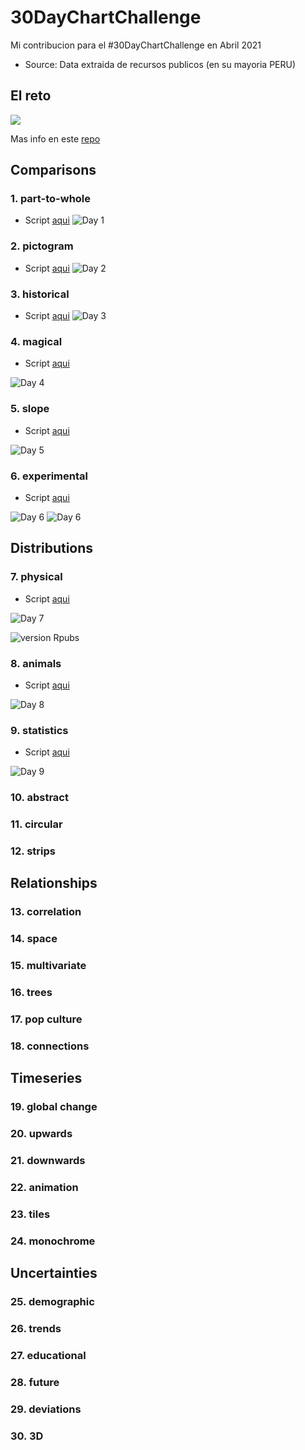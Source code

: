 # 30DayChartChallenge
Mi contribucion para el #30DayChartChallenge en Abril 2021

* Source: Data extraida de recursos publicos (en su mayoria PERU)

## El reto
![](https://github.com/Z3tt/30DayChartChallenge_Collection2021/raw/main/img/topics_ol_blank.png)

Mas info en este [repo](https://github.com/Z3tt/30DayChartChallenge_Collection2021)

## Comparisons
### 1. part-to-whole

* Script [aqui](https://github.com/anamumaq/30DayChartChallenge/blob/main/Scripts/Dia%201%20%20-%20part%20to%20whole.R)
![Day 1](https://github.com/anamumaq/30DayChartChallenge/blob/main/Charts/Day1%20-%20Bonos%20Covid.png)

### 2. pictogram

* Script [aqui](https://github.com/anamumaq/30DayChartChallenge/blob/main/Scripts/Dia%202%20%20-%20pictogram.R)
![Day 2](https://github.com/anamumaq/30DayChartChallenge/blob/main/Charts/Day2%20-%20Crecimiento%20y%20mediana%20edad.png)

### 3. historical

* Script [aqui](https://github.com/anamumaq/30DayChartChallenge/blob/main/Scripts/Dia%203%20%20-%20historical.R)
![Day 3](https://github.com/anamumaq/30DayChartChallenge/blob/main/Charts/Day3%20-%20Edad%20Promedio%20Paises.png)

### 4. magical

* Script [aqui](https://github.com/anamumaq/30DayChartChallenge/blob/main/Scripts/Dia%204%20%20-%20magical.R)

![Day 4](https://github.com/anamumaq/30DayChartChallenge/blob/main/Charts/Day4%20-%20HP%20Fairy%20Pokemon.png)

### 5. slope

* Script [aqui](https://github.com/anamumaq/30DayChartChallenge/blob/main/Scripts/Dia%205%20%20-%20slope.R)

![Day 5](https://github.com/anamumaq/30DayChartChallenge/blob/main/Charts/Day5%20-%20Entrevistas%20Presidenciales.png)

### 6. experimental 

* Script [aqui](https://github.com/anamumaq/30DayChartChallenge/blob/main/Scripts/Dia%206%20%20-%20experimental.R)

![Day 6](https://github.com/anamumaq/30DayChartChallenge/blob/main/Charts/Day6%20-%20ods%20dimensiones.png)
![Day 6](https://github.com/anamumaq/30DayChartChallenge/blob/main/Charts/Day6%20-%20ods%20ejes.png)

## Distributions
### 7. physical

* Script [aqui](https://github.com/anamumaq/30DayChartChallenge/blob/main/Scripts/Dia%207%20%20-%20fisical.R)

![Day 7](https://github.com/anamumaq/30DayChartChallenge/blob/main/Charts/Day7%20-%20fell%20meteorites.png)

![version Rpubs](https://rpubs.com/anamumaq/meteoritos2000)

### 8. animals
* Script [aqui](https://github.com/anamumaq/30DayChartChallenge/blob/main/Scripts/Dia%208%20%20-%20animals.R)

![Day 8](https://github.com/anamumaq/30DayChartChallenge/blob/main/Charts/Day8%20-%20villagers%20acnh.png)


### 9. statistics
* Script [aqui](https://github.com/anamumaq/30DayChartChallenge/blob/main/Scripts/Dia%209%20-%20stadistical.ipynb)

![Day 9](https://github.com/anamumaq/30DayChartChallenge/blob/main/Charts/Day9%20-%20Heart%20attack%20ages.png)


### 10. abstract
### 11. circular
### 12. strips
## Relationships
### 13. correlation
### 14. space
### 15. multivariate
### 16. trees
### 17. pop culture
### 18. connections
## Timeseries
### 19. global change
### 20. upwards
### 21. downwards
### 22. animation
### 23. tiles
### 24. monochrome
## Uncertainties
### 25. demographic
### 26. trends
### 27. educational
### 28. future
### 29. deviations
### 30. 3D

